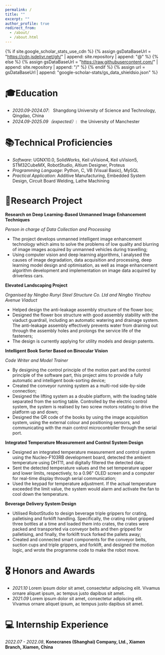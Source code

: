 ```yaml
---
permalink: /
title: ""
excerpt: ""
author_profile: true
redirect_from: 
  - /about/
  - /about.html
---
```


{% if site.google_scholar_stats_use_cdn %}
{% assign gsDataBaseUrl = "https://cdn.jsdelivr.net/gh/" | append: site.repository | append: "@" %}
{% else %}
{% assign gsDataBaseUrl = "https://raw.githubusercontent.com/" | append: site.repository | append: "/" %}
{% endif %}
{% assign url = gsDataBaseUrl | append: "google-scholar-stats/gs_data_shieldsio.json" %}

<span class='anchor' id='about-me'></span>


# 🎓Education
- *2020.09-2024.07*: &nbsp; Shangdong University of Science and Technology, Qingdao, China
- *2024.09-2025.09（expected）*: &nbsp; the University of Manchester 



# 📚Technical Proficiencies
- *Software*: UGNX10.0, SolidWorks, Keil uVision4, Keil uVision5, STM32CubeMX, RobotStudio, Altium Designer, Proteus
- *Programming Language*: Python, C, VB (Visual Basic), MySQL
- *Practical Application*: Additive Manufacturing, Embedded System Design, Circuit Board Welding, Lathe Machining



# 🔗Research Project
**Research on Deep Learning-Based Unmanned Image Enhancement Techniques** 

*Person in charge of Data Collection and Processing*
- The project develops unmanned intelligent image enhancement technology which aims to solve the problems of low quality and blurring of image images acquired by unmanned vehicles during travelling;
- Using computer vision and deep learning algorithms, I analysed the causes of image degradation, data acquisition and processing, deep learning model design and optimisation, as well as image enhancement algorithm development and implementation on image data acquired by driverless cars.

**Elevated Landscaping Project** 

*Organised by Ningbo Runyi Steel Structure Co. Ltd and Ningbo Yinzhou Avenue Viaduct*
- Helped design the anti-leakage assembly structure of the flower box;
- Designed the flower box structure with good assembly stability with the viaduct guardrail, including an automatic watering and drainage system. The anti-leakage assembly effectively prevents water from draining out through the assembly holes and prolongs the service life of the fasteners;
- The design is currently applying for utility models and design patents.

**Intelligent Book Sorter Based on Binocular Vision**

*Code Writer and Model Trainer*
- By designing the control principle of the motion part and the control principle of the software part, this project aims to provide a fully automatic and intelligent book-sorting device;
- Created the conveyor running system as a multi-rod side-by-side connection;
- Designed the lifting system as a double platform, with the loading table separated from the sorting table. Controlled by the electric control system, the system is realised by two screw motors rotating to drive the platform up and down;
- Designed the QR code of the books by using the image acquisition system, using the external colour and positioning sensors, and communicating with the main control microcontroller through the serial port.

**Integrated Temperature Measurement and Control System Design**
- Designed an integrated temperature measurement and control system using the Nucleo-F103RB development board, detected the ambient temperature using DHT11, and digitally filtered the detected data;
- Sent the detected temperature values and the set temperature upper and lower limits, respectively, to a 0.96" OLED screen and a computer for real-time display through serial communication;
- Used the keypad for temperature adjustment. If the actual temperature exceeded the limit value, the system would alarm and activate the fan to cool down the temperature.

**Beverage Delivery System Design**
- Utilised RobotStudio to design beverage triple grippers for crating, palletising and forklift handling. Specifically, the crating robot gripped three bottles at a time and loaded them into crates, the crates were packed and transported via conveyor belts and then gripped for palletising, and finally, the forklift truck forked the pallets away;
- Created and connected smart components for the conveyor belts, suction cups and triple grippers, and forklift, and designed the motion logic, and wrote the programme code to make the robot move.


# 🎖 Honors and Awards
- *2021.10* Lorem ipsum dolor sit amet, consectetur adipiscing elit. Vivamus ornare aliquet ipsum, ac tempus justo dapibus sit amet. 
- *2021.09* Lorem ipsum dolor sit amet, consectetur adipiscing elit. Vivamus ornare aliquet ipsum, ac tempus justo dapibus sit amet. 


# 💻 Internship Experience
*2022.07 - 2022.08*, **Konecranes (Shanghai) Company, Ltd., Xiamen Branch, Xiamen, China**
